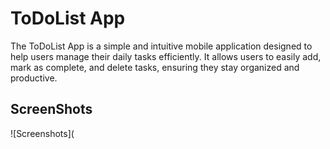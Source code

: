 # ToDoList App
The ToDoList App is a simple and intuitive mobile application designed to help users manage their daily tasks efficiently. It allows users to easily add, mark as complete, and delete tasks, ensuring they stay organized and productive.

## ScreenShots
![Screenshots](
